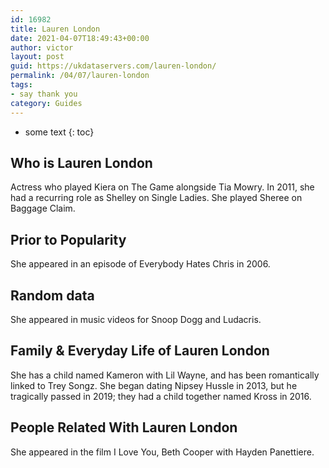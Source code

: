 ```yaml
---
id: 16982
title: Lauren London
date: 2021-04-07T18:49:43+00:00
author: victor
layout: post
guid: https://ukdataservers.com/lauren-london/
permalink: /04/07/lauren-london
tags:
- say thank you
category: Guides
---
```


* some text
{: toc}


## Who is Lauren London



Actress who played Kiera on The Game alongside Tia Mowry. In 2011, she had a recurring role as Shelley on Single Ladies. She played Sheree on Baggage Claim.

                
                
                
## Prior to Popularity



She appeared in an episode of Everybody Hates Chris in 2006.

                
                
                
## Random data



She appeared in music videos for Snoop Dogg and Ludacris.

                
                
                
## Family & Everyday Life of Lauren London



She has a child named Kameron with Lil Wayne, and has been romantically linked to Trey Songz. She began dating Nipsey Hussle in 2013, but he tragically passed in 2019; they had a child together named Kross in 2016.

                
                
                
## People Related With Lauren London



She appeared in the film I Love You, Beth Cooper with Hayden Panettiere.

                
              
            
          
          
          